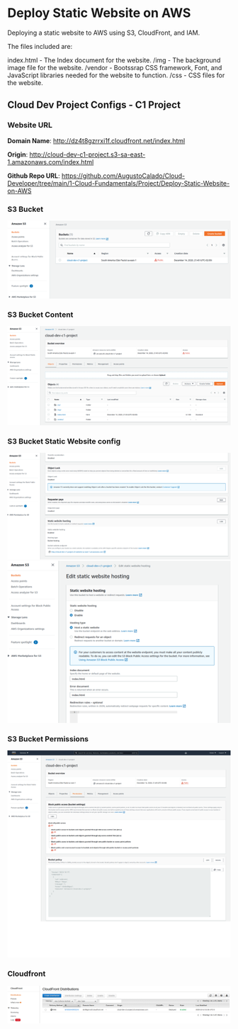 # Deploy Static Website on AWS

Deploying a static website to AWS using S3, CloudFront, and IAM.

The files included are: 

index.html - The Index document for the website.
/img - The background image file for the website.
/vendor - Bootssrap CSS framework, Font, and JavaScript libraries needed for the website to function.
/css - CSS files for the website.


## Cloud Dev Project Configs - C1 Project

### Website URL
**Domain Name**: http://dz4t8gzrrxi1f.cloudfront.net/index.html

**Origin**: http://cloud-dev-c1-project.s3-sa-east-1.amazonaws.com/index.html

**Github Repo URL**: https://github.com/AugustoCalado/Cloud-Developer/tree/main/1-Cloud-Fundamentals/Project/Deploy-Static-Website-on-AWS

### S3 Bucket
![](resources/s3-bucket-cloud-dev-c1-project.png)

### S3 Bucket Content 
![](resources/s3-bucket-cloud-dev-c1-project-files-and-folders.png)

### S3 Bucket Static Website config
![](resources/s3-bucket-cloud-dev-c1-project-support-static-website-hosting.png)
![](resources/s3-bucket-cloud-dev-c1-project-support-static-website-hosting-2.png)

### S3 Bucket Permissions
![](resources/s3-bucket-cloud-dev-c1-project-support-static-website-hosting-permission.png)

### Cloudfront 
![](resources/cloudfront-cloud-dev-c1-project-deploy.png)
